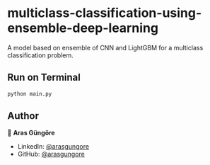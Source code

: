 # multiclass-classification-using-ensemble-deep-learning

A model based on ensemble of CNN and LightGBM for a multiclass classification problem.



## Run on Terminal

```sh
python main.py
```



## Author

👤 **Aras Güngöre**

* LinkedIn: [@arasgungore](https://www.linkedin.com/in/arasgungore)
* GitHub: [@arasgungore](https://github.com/arasgungore)
